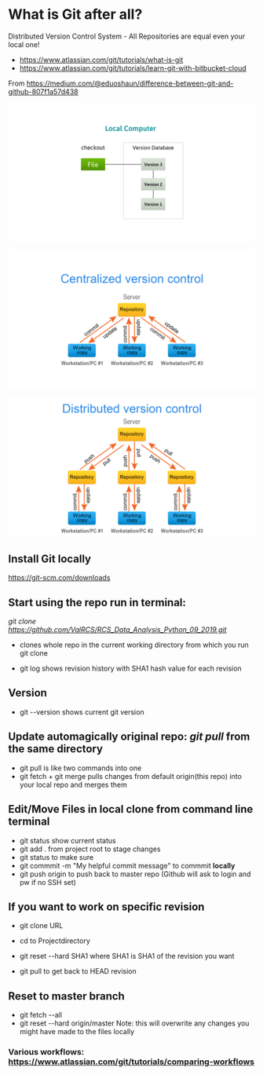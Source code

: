 # What is Git after all?

Distributed Version Control System - All Repositories are equal even your local one!

* https://www.atlassian.com/git/tutorials/what-is-git
* https://www.atlassian.com/git/tutorials/learn-git-with-bitbucket-cloud

From https://medium.com/@eduoshaun/difference-between-git-and-github-807f1a57d438

![Local file control](img/local_version_control.png)

![Centralized Version Control](img/central_version_control.png)

![Distributed Version Control](img/distributed_version_control.png)


## Install Git locally
https://git-scm.com/downloads

## Start using the repo run in terminal: 
*git clone https://github.com/ValRCS/RCS_Data_Analysis_Python_09_2019.git*
* clones whole repo in the current working directory from which you run git clone

* git log shows revision history with SHA1 hash value for each revision

## Version
* git --version   shows current git version

## Update automagically original repo: *git pull* from the same directory
* git pull is like two commands into one
* git fetch + git merge pulls changes from default origin(this repo) into your local repo and merges them 

## Edit/Move Files in local clone from command line terminal
* git status show current status
* git add . from project root to stage changes
* git status to make sure
* git commmit -m "My helpful commit message" to commmit **locally**
* git push origin to push back to master repo (Github will ask to login and pw if no SSH set)

## If you want to work on specific revision
* git clone URL 
* cd to Projectdirectory
* git reset --hard SHA1 where SHA1 is SHA1 of the revision you want

* git pull to get back to HEAD revision

## Reset to master branch

* git fetch --all
* git reset --hard origin/master
Note: this will overwrite any changes you might have made to the files locally


### Various workflows: https://www.atlassian.com/git/tutorials/comparing-workflows


